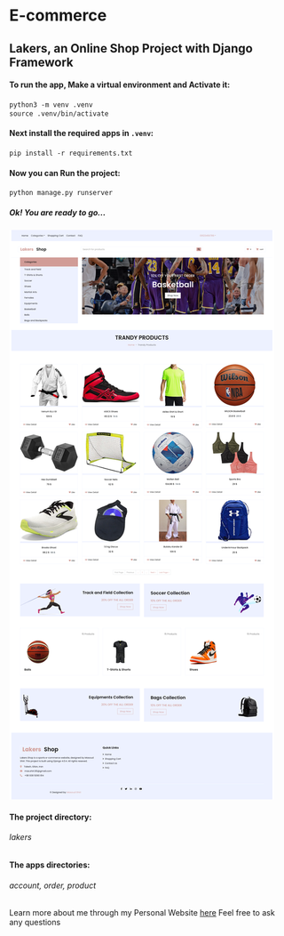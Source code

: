 # E-commerce
## Lakers, an Online Shop Project with Django Framework

#### To run the app, Make a virtual environment and Activate it:
    python3 -m venv .venv
    source .venv/bin/activate

#### Next install the required apps in `.venv`:
    pip install -r requirements.txt

#### Now you can Run the project:
    python manage.py runserver

##### Ok! You are ready to go...

[pic]: https://raw.githubusercontent.com/Max-shiri-90/E-commerce/refs/heads/master/Lakers-first-page.png "Website First Page"
![picture][pic]

#### The project directory: 
###### lakers

#### The apps directories:  
###### account, order, product


[blog]: https://masoud-shiri.com/
Learn more about me through my Personal Website [here][blog]
Feel free to ask any questions
